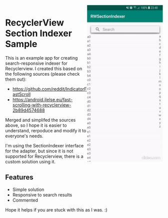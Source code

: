 <img align="right" src="appGif2.gif" height="500px"/>

# RecyclerView Section Indexer Sample

This is an example app for creating search-responsive indexer for Recyclerview.
I created this based on the following sources (please check them out):

* https://github.com/reddit/IndicatorFastScroll
* https://android.jlelse.eu/fast-scrolling-with-recyclerview-2b89d4574688

Merged and simplifed the sources above, so I hope it is easier to understand, rerpoduce and modify it to everyone's needs.

I'm using the SectionIndexer interface for the adapter, but since it is not supported for Recyclerview, there is a custom
solution using it.

## Features
 * Simple solution
 * Responsive to search results
 * Commented
 
 Hope it helps if you are stuck with this as I was. :)
